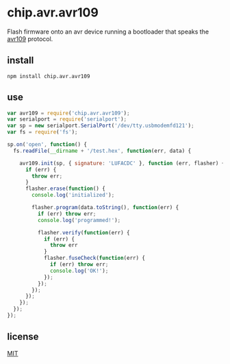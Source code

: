 # chip.avr.avr109

Flash firmware onto an avr device running a bootloader that speaks the [avr109](http://www.atmel.com/images/doc1644.pdf) protocol.

## install

`npm install chip.avr.avr109`

## use

```javascript
var avr109 = require('chip.avr.avr109');
var serialport = require('serialport');
var sp = new serialport.SerialPort('/dev/tty.usbmodemfd121');
var fs = require('fs');

sp.on('open', function() {
  fs.readFile(__dirname + '/test.hex', function(err, data) {

    avr109.init(sp, { signature: 'LUFACDC' }, function (err, flasher) {
      if (err) {
        throw err;
      }
      flasher.erase(function() {
        console.log('initialized');

        flasher.program(data.toString(), function(err) {
          if (err) throw err;
          console.log('programmed!');

          flasher.verify(function(err) {
            if (err) {
              throw err
            }
            flasher.fuseCheck(function(err) {
              if (err) throw err;
              console.log('OK!');
            });
          });
        });
      });
    });
  });
});
```

## license

[MIT](LICENSE.txt)

